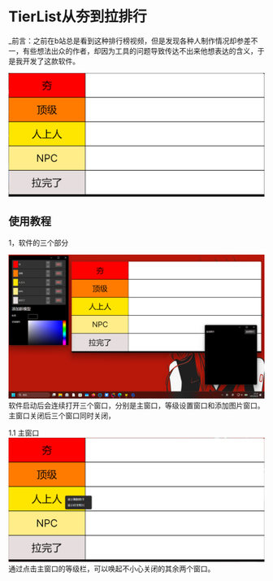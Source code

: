 ﻿# **TierList**从夯到拉排行
_前言：之前在b站总是看到这种排行榜视频，但是发现各种人制作情况却参差不一，有些想法出众的作者，却因为工具的问题导致传达不出来他想表达的含义，于是我开发了这款软件。


![](images/tier_lis.png)

## 使用教程
1，软件的三个部分


![](images/1_total.png)
软件启动后会连续打开三个窗口，分别是主窗口，等级设置窗口和添加图片窗口。
主窗口关闭后三个窗口同时关闭，

1.1 主窗口
![1_main_window.png](images%2F1_main_window.png)
通过点击主窗口的等级栏，可以唤起不小心关闭的其余两个窗口。

